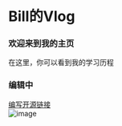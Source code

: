 # Bill的Vlog
### 欢迎来到我的主页    
在这里，你可以看到我的学习历程  
### 编辑中
[编写开源链接](https://github.com/KKZ-BillChen/KKZ-BillChen.github.io/edit/main/README.md)  
![image](https://user-images.githubusercontent.com/91019439/170924825-a9594994-00aa-4f4c-ab7a-54bdb66e7735.png)

